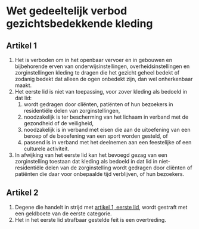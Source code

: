 # Wet gedeeltelijk verbod gezichtsbedekkende kleding

## Artikel 1

1. Het is verboden om in het openbaar vervoer en in gebouwen en bijbehorende erven van onderwijsinstellingen, overheidsinstellingen en zorginstellingen kleding te dragen die het gezicht geheel bedekt of zodanig bedekt dat alleen de ogen onbedekt zijn, dan wel onherkenbaar maakt.
2. Het eerste lid is niet van toepassing, voor zover kleding als bedoeld in dat lid:
    1. wordt gedragen door cliënten, patiënten of hun bezoekers in residentiële delen van zorginstellingen,
    2. noodzakelijk is ter bescherming van het lichaam in verband met de gezondheid of de veiligheid,
    3. noodzakelijk is in verband met eisen die aan de uitoefening van een beroep of de beoefening van een sport worden gesteld, of
    4. passend is in verband met het deelnemen aan een feestelijke of een culturele activiteit.
3. In afwijking van het eerste lid kan het bevoegd gezag van een zorginstelling toestaan dat kleding als bedoeld in dat lid in niet-residentiële delen van de zorginstelling wordt gedragen door cliënten of patiënten die daar voor onbepaalde tijd verblijven, of hun bezoekers.

## Artikel 2

1. Degene die handelt in strijd met [artikel 1, eerste lid](#artikel-1), wordt gestraft met een geldboete van de eerste categorie.
2. Het in het eerste lid strafbaar gestelde feit is een overtreding.
